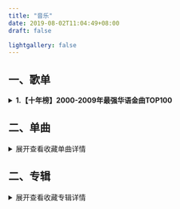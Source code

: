```yaml
---
title: "音乐"
date: 2019-08-02T11:04:49+08:00
draft: false

lightgallery: false
---
```


## 一、歌单

<details>
<summary><strong>1.【十年榜】2000-2009年最强华语金曲TOP100</strong></summary>

{{< music "https://music.163.com/#/playlist?id=7305086892" >}}

> 视频极简版

{{< bilibili BV1ju41197xh >}}

</details>

## 二、单曲

<details>
<summary>展开查看收藏单曲详情</summary>

{{< music "https://music.163.com/#/song?id=1872856513" >}}

</details>

## 二、专辑

<details>
<summary>展开查看收藏专辑详情</summary>

> 民谣专题

{{< music netease artist 9352 >}}

> 轻音乐专题

{{< music netease album 3184435 >}}

</details>
